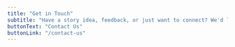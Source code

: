 ```yaml
---
title: "Get in Touch"
subtitle: "Have a story idea, feedback, or just want to connect? We'd love to hear from you."
buttonText: "Contact Us"
buttonLink: "/contact-us"
---
```

